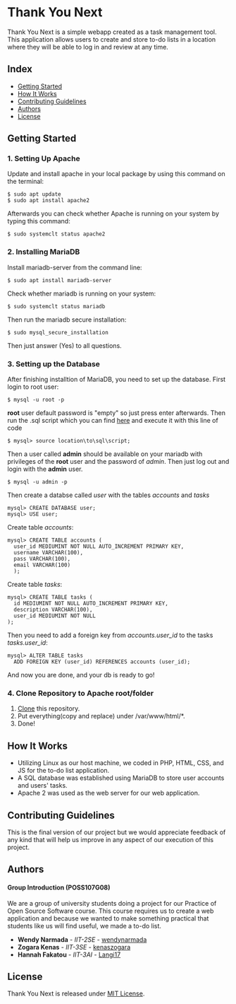 # Thank You Next
Thank You Next is a simple webapp created as a task management tool. This application allows users to create and store to-do lists in a location where they will be able to log in and review at any time.

## Index
* [Getting Started](#Getting-Started)
* [How It Works](#How-It-Works)
* [Contributing Guidelines](#Contributing-Guidelines)
* [Authors](#Authors)
* [License](#License)

## Getting Started
### 1. Setting Up Apache
Update and install apache in your local package by using this command on the terminal:
```
$ sudo apt update
$ sudo apt install apache2
```
Afterwards you can check whether Apache is running on your system by typing this command:
```
$ sudo systemclt status apache2
```

### 2. Installing MariaDB
Install mariadb-server from the command line:
```
$ sudo apt install mariadb-server
```
Check whether mariadb is running on your system:
```
$ sudo systemclt status mariadb
```
Then run the mariadb secure installation:
```
$ sudo mysql_secure_installation
```
Then just answer (Yes) to all questions.


### 3. Setting up the Database
After finishing installtion of MariaDB, you need to set up the database.
First login to root user:
```
$ mysql -u root -p
```
**root** user default password is "empty" so just press enter afterwards.
Then run the .sql script which you can find [here](https://github.com/TKUIITFCChang/POSS107G08/blob/master/admin.sql)
and execute it with this line of code
```
$ mysql> source location\to\sql\script;
```
Then a user called **admin** should be available on your mariadb with privileges of the **root** user and the password of *admin*. 
Then just log out and login with the **admin** user.
```
$ mysql -u admin -p
```
Then create a databse called *user* with the tables *accounts* and *tasks*
```
mysql> CREATE DATABASE user;
mysql> USE user;
```
Create table *accounts*:
```
mysql> CREATE TABLE accounts (
  user_id MEDIUMINT NOT NULL AUTO_INCREMENT PRIMARY KEY,
  username VARCHAR(100),
  pass VARCHAR(100),
  email VARCHAR(100)
  );
```
Create table *tasks*:
```
mysql> CREATE TABLE tasks (
  id MEDIUMINT NOT NULL AUTO_INCREMENT PRIMARY KEY,
  description VARCHAR(100),
  user_id MEDIUMINT NOT NULL
);
```
Then you need to add a foreign key from *accounts.user_id* to the tasks *tasks.user_id*:
```
mysql> ALTER TABLE tasks
  ADD FOREIGN KEY (user_id) REFERENCES accounts (user_id);
```
And now you are done, and your db is ready to go!

### 4. Clone Repository to Apache root/folder 
1. [Clone](https://help.github.com/en/articles/cloning-a-repository) this repository.
2. Put everything(copy and replace) under /var/www/html/*.
3. Done!

## How It Works
* Utilizing Linux as our host machine, we coded in PHP, HTML, CSS, and JS for the to-do list application.
* A SQL database was established using MariaDB to store user accounts and users' tasks.
* Apache 2 was used as the web server for our web application.

## Contributing Guidelines
This is the final version of our project but we would appreciate feedback of any kind that will help us improve in any aspect of our execution of this project.

## Authors
#### Group Introduction (POSS107G08)
We are a group of university students doing a project for our Practice of Open Source Software course. This course requires us to create a web application and because we wanted to make something practical that students like us will find useful, we made a to-do list. 
* **Wendy Narmada** - *IIT-2SE* - [wendynarmada](https://github.com/wendynarmada)
* **Zogara Kenas** - *IIT-3SE* - [kenaszogara](https://github.com/kenaszogara)
* **Hannah Fakatou** - *IIT-3AI* - [Langi17](https://github.com/langi17)

## License
Thank You Next is released under [MIT License](https://opensource.org/licenses/MIT).
